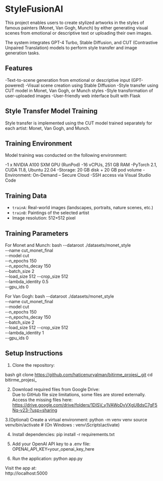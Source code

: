 

# StyleFusionAI

This project enables users to create stylized artworks in the styles of famous painters (Monet, Van Gogh, Munch) by either generating visual scenes from emotional or descriptive text or uploading their own images.

The system integrates GPT-4 Turbo, Stable Diffusion, and CUT (Contrastive Unpaired Translation) models to perform style transfer and image generation tasks.


## Features

-Text-to-scene generation from emotional or descriptive input (GPT-powered)
-Visual scene creation using Stable Diffusion
-Style transfer using CUT model in Monet, Van Gogh, or Munch styles
-Style transformation of user-uploaded images
-User-friendly web interface built with Flask

## Style Transfer Model Training

Style transfer is implemented using the CUT model trained separately for each artist: Monet, Van Gogh, and Munch.



## Training Environment

Model training was conducted on the following environment:

-1 x NVIDIA A100 SXM GPU (RunPod)
-16 vCPUs, 251 GB RAM
-PyTorch 2.1, CUDA 11.8, Ubuntu 22.04
-Storage: 20 GB disk + 20 GB pod volume
-Environment: On-Demand – Secure Cloud
-SSH access via Visual Studio Code


## Training Data

- `trainA`: Real-world images (landscapes, portraits, nature scenes, etc.)
- `trainB`: Paintings of the selected artist
-  Image resolution: 512×512 pixel
  


## Training Parameters

For Monet and Munch:
bash
--dataroot ./datasets/monet_style \
--name cut_monet_final \
--model cut \
--n_epochs 150 \
--n_epochs_decay 150 \
--batch_size 2 \
--load_size 512 --crop_size 512 \
--lambda_identity 0.5 \
--gpu_ids 0

For Van Gogh:
bash
--dataroot ./datasets/monet_style \
--name cut_monet_final \
--model cut \
--n_epochs 150 \
--n_epochs_decay 150 \
--batch_size 2 \
--load_size 512 --crop_size 512 \
--lambda_identity 1 \
--gpu_ids 0

##  Setup Instructions

1. Clone the repository:

bash
git clone https://github.com/haticenuryalman/bitirme_projesi_.git
cd bitirme_projesi_  

2. Download required files from Google Drive:  
Due to GitHub file size limitations, some files are stored externally.  
Access the missing files here:  
https://drive.google.com/drive/folders/1DISV_y1VAWoDyVXgU8dsC7gF5Nq-v23-?usp=sharing  

3.(Optional) Create a virtual environment:
python -m venv venv
source venv/bin/activate  # (On Windows : venv\Scripts\activate)  

4. Install dependencies:
pip install -r requirements.txt  

5. Add your OpenAI API key to a .env file:
OPENAI_API_KEY=your_openai_key_here  

6. Run the application:
python app.py  

Visit the app at:  
http://localhost:5000







